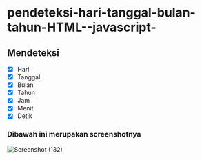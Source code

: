 # pendeteksi-hari-tanggal-bulan-tahun-HTML--javascript-

## Mendeteksi
- [x] Hari
- [x] Tanggal
- [x] Bulan
- [x] Tahun
- [x] Jam
- [x] Menit
- [x] Detik

### Dibawah ini merupakan screenshotnya

![Screenshot (132)](https://user-images.githubusercontent.com/103617674/218743627-92bbcc3c-546c-43f6-99b9-04c88264d9b6.png)

